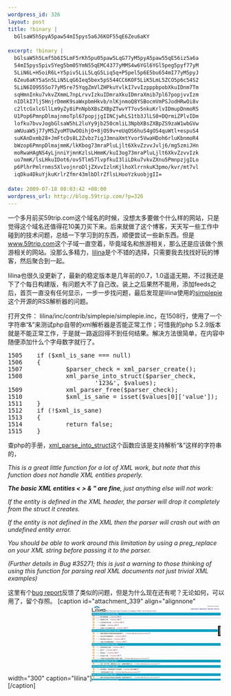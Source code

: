 ```yaml
--- 
wordpress_id: 326
layout: post
title: !binary |
  bGlsaW5h5pyA5paw54mI5pys5a6J6KOF55qE6Zeu6aKY

excerpt: !binary |
  bGlsaW5h5Lmf5b6I5LmF5rKh5pu05paw5LqG77yM5pyA5paw55qE56iz5a6a
  54mI5pys5piv5Yeg5bm05YmN55qEMC4377yMMS4w6YGl6YGl5peg5pyf77yM
  5LiN6L+H5oiR6L+Y5piv5LiL5LqG5Liq5q+P5pel5p6E5bu654mI77yM5pyJ
  6Zeu6aKY5aSn5LiN5LqG6Ieq5bex5pS544CC6KOF5LiK5LmL5ZCO5p6c54S2
  5LiN6IO955So77yM5re75YqgZmVlZHPkuYvlkI7vvIzpppbpobXkuIDnm7Tm
  sqHmnInku7vkvZXmmL7npLrvvIzkuIDmraXkuIDmraXmib7pl67popjvvIzm
  nIDlkI7lj5HnjrDmmK9saWxpbmHkvb/nlKjnmoQ8YSBocmVmPSJodHRwOi8v
  c2ltcGxlcGllLm9yZy8iPnNpbXBsZXBpZTwvYT7ov5nkuKrlvIDmupDnmoRS
  U1Pop6PmnpDlmajnmoTpl67popjjgIINCjwhLS1tb3JlLS0+DQrmiZPlvIDm
  lofku7bvvJogbGlsaW5hL2luYy9jb250cmliL3NpbXBsZXBpZS9zaW1wbGVw
  aWUuaW5j77yM5ZyoMTUwOOihjO+8jOS9v+eUqOS6huS4gOS4quWtl+espuS4
  suKAnDxmb28+JmFtcDs8L2Zvbz7igJ3mnaXmtYvor5VwaHDoh6rluKbnmoR4
  bWzop6PmnpDlmajmmK/lkKbog73mraPluLjlt6XkvZzvvJvlj6/mg5zmiJHn
  moRwaHAgNS4yLjnniYjmnKzlsLHmmK/kuI3og73mraPluLjlt6XkvZzvvIzk
  uo7mmK/lsLHkuIDot6/ov5Tlm57lvpfkuI3liLDku7vkvZXnu5PmnpzjgILo
  p6PlhrPmlrnms5XlvojnroDljZXvvIzlnKjlhoXlrrnkuK3pmo/kvr/mt7vl
  iqDku4DkuYjkuKrlrZfmr43mlbDlrZflsLHooYzkuobjgII=

date: 2009-07-18 08:03:42 +08:00
wordpress_url: http://blog.59trip.com/?p=326
---
```

一个多月前买59trip.com这个域名的时候，没想太多要做个什么样的网站，只是觉得这个域名还值得花10美刀买下来。后来就做了这个博客，天天写一些工作中碰到的技术问题，总结一下学习到的东西，顺便尝试一些新东西。但是<a href="http://www.59trip.com">www.59trip.com</a>这个子域一直空着，毕竟域名和旅游相关，那么还是应该做个旅游相关的网站。没那么多精力，<a href="http://getlilina.org/">lilina</a>是个不错的选择，只需要我去找找好玩的博客，然后聚合到一起。

lilina也很久没更新了，最新的稳定版本是几年前的0.7，1.0遥遥无期，不过我还是下了个每日构建版，有问题大不了自己改。装上之后果然不能用，添加feeds之后，首页一直没有任何显示，一步一步找问题，最后发现是lilina使用的<a href="http://simplepie.org/">simplepie</a>这个开源的RSS解析器的问题。
<!--more-->
打开文件： lilina/inc/contrib/simplepie/simplepie.inc，在1508行，使用了一个字符串“<foo>&amp;</foo>”来测试php自带的xml解析器是否能正常工作；可惜我的php 5.2.9版本就是不能正常工作，于是就一路返回得不到任何结果。解决方法很简单，在内容中随便添加什么个字母数字就行了。
<!--more-->
<pre class=php name=code>1505    if ($xml_is_sane === null)
1506    {
1507            $parser_check = xml_parser_create();
1508            xml_parse_into_struct($parser_check, 
                        '<foo>123&amp;</foo>', $values);
1509            xml_parser_free($parser_check);
1510            $xml_is_sane = isset($values[0]['value']);
1511    }
1512    if (!$xml_is_sane)
1513    {
1514            return false;
1515    }</pre>

查php的手册，<a href="http://cn2.php.net/manual/en/function.xml-parse-into-struct.php">xml_parse_into_struct</a>这个函数应该是支持解析“&amp;”这样的字符串的，

<em>This is a great little function for a lot of XML work, but note that this function does not handle XML entities properly.

<strong>The basic XML entities &lt; &gt; &amp; &quot; are fine</strong>, just anything else will not work:

If the entity is defined in the XML header, the parser will drop it completely from the struct it creates.

If the entity is not defined in the XML then the parser will crash out with an undefined entity error.

You should be able to work around this limitation by using a preg_replace on your XML string before passing it to the parser.

(Further details in Bug #35271; this is just a warning to those thinking of using this function for parsing real XML documents not just trivial XML examples)</em>

这里有个<a href="http://bugs.php.net/bug.php?id=31139&edit=1">bug report</a>反馈了类似的问题，但是为什么现在还有呢？无论如何，可以用了，留个存照。
[caption id="attachment_339" align="alignnone" width="300" caption="lilina"]<a href="/assets/uploads/2009/07/lilina.jpg"><img src="/assets/uploads/2009/07/lilina-300x175.jpg" alt="lilina" title="lilina" width="300" height="175" class="size-medium wp-image-339" /></a>[/caption]

